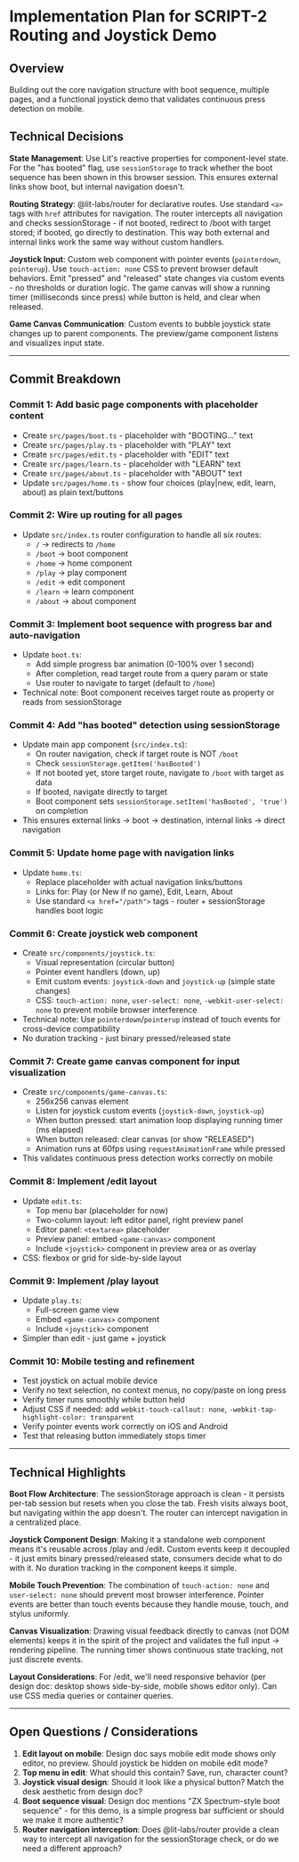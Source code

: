 # Implementation Plan for SCRIPT-2 Routing and Joystick Demo

## Overview

Building out the core navigation structure with boot sequence, multiple pages, and a functional joystick demo that validates continuous press detection on mobile.

## Technical Decisions

**State Management**: Use Lit's reactive properties for component-level state. For the "has booted" flag, use `sessionStorage` to track whether the boot sequence has been shown in this browser session. This ensures external links show boot, but internal navigation doesn't.

**Routing Strategy**: @lit-labs/router for declarative routes. Use standard `<a>` tags with `href` attributes for navigation. The router intercepts all navigation and checks sessionStorage - if not booted, redirect to /boot with target stored; if booted, go directly to destination. This way both external and internal links work the same way without custom handlers.

**Joystick Input**: Custom web component with pointer events (`pointerdown`, `pointerup`). Use `touch-action: none` CSS to prevent browser default behaviors. Emit "pressed" and "released" state changes via custom events - no thresholds or duration logic. The game canvas will show a running timer (milliseconds since press) while button is held, and clear when released.

**Game Canvas Communication**: Custom events to bubble joystick state changes up to parent components. The preview/game component listens and visualizes input state.

---

## Commit Breakdown

### Commit 1: Add basic page components with placeholder content

- Create `src/pages/boot.ts` - placeholder with "BOOTING..." text
- Create `src/pages/play.ts` - placeholder with "PLAY" text
- Create `src/pages/edit.ts` - placeholder with "EDIT" text
- Create `src/pages/learn.ts` - placeholder with "LEARN" text
- Create `src/pages/about.ts` - placeholder with "ABOUT" text
- Update `src/pages/home.ts` - show four choices (play|new, edit, learn, about) as plain text/buttons

### Commit 2: Wire up routing for all pages

- Update `src/index.ts` router configuration to handle all six routes:
  - `/` → redirects to `/home`
  - `/boot` → boot component
  - `/home` → home component
  - `/play` → play component
  - `/edit` → edit component
  - `/learn` → learn component
  - `/about` → about component

### Commit 3: Implement boot sequence with progress bar and auto-navigation

- Update `boot.ts`:
  - Add simple progress bar animation (0-100% over 1 second)
  - After completion, read target route from a query param or state
  - Use router to navigate to target (default to `/home`)
- Technical note: Boot component receives target route as property or reads from sessionStorage

### Commit 4: Add "has booted" detection using sessionStorage

- Update main app component (`src/index.ts`):
  - On router navigation, check if target route is NOT `/boot`
  - Check `sessionStorage.getItem('hasBooted')`
  - If not booted yet, store target route, navigate to `/boot` with target as data
  - If booted, navigate directly to target
  - Boot component sets `sessionStorage.setItem('hasBooted', 'true')` on completion
- This ensures external links → boot → destination, internal links → direct navigation

### Commit 5: Update home page with navigation links

- Update `home.ts`:
  - Replace placeholder with actual navigation links/buttons
  - Links for: Play (or New if no game), Edit, Learn, About
  - Use standard `<a href="/path">` tags - router + sessionStorage handles boot logic

### Commit 6: Create joystick web component

- Create `src/components/joystick.ts`:
  - Visual representation (circular button)
  - Pointer event handlers (down, up)
  - Emit custom events: `joystick-down` and `joystick-up` (simple state changes)
  - CSS: `touch-action: none`, `user-select: none`, `-webkit-user-select: none` to prevent mobile browser interference
- Technical note: Use `pointerdown`/`pointerup` instead of touch events for cross-device compatibility
- No duration tracking - just binary pressed/released state

### Commit 7: Create game canvas component for input visualization

- Create `src/components/game-canvas.ts`:
  - 256x256 canvas element
  - Listen for joystick custom events (`joystick-down`, `joystick-up`)
  - When button pressed: start animation loop displaying running timer (ms elapsed)
  - When button released: clear canvas (or show "RELEASED")
  - Animation runs at 60fps using `requestAnimationFrame` while pressed
- This validates continuous press detection works correctly on mobile

### Commit 8: Implement /edit layout

- Update `edit.ts`:
  - Top menu bar (placeholder for now)
  - Two-column layout: left editor panel, right preview panel
  - Editor panel: `<textarea>` placeholder
  - Preview panel: embed `<game-canvas>` component
  - Include `<joystick>` component in preview area or as overlay
- CSS: flexbox or grid for side-by-side layout

### Commit 9: Implement /play layout

- Update `play.ts`:
  - Full-screen game view
  - Embed `<game-canvas>` component
  - Include `<joystick>` component
- Simpler than edit - just game + joystick

### Commit 10: Mobile testing and refinement

- Test joystick on actual mobile device
- Verify no text selection, no context menus, no copy/paste on long press
- Verify timer runs smoothly while button held
- Adjust CSS if needed: add `webkit-touch-callout: none`, `-webkit-tap-highlight-color: transparent`
- Verify pointer events work correctly on iOS and Android
- Test that releasing button immediately stops timer

---

## Technical Highlights

**Boot Flow Architecture**: The sessionStorage approach is clean - it persists per-tab session but resets when you close the tab. Fresh visits always boot, but navigating within the app doesn't. The router can intercept navigation in a centralized place.

**Joystick Component Design**: Making it a standalone web component means it's reusable across /play and /edit. Custom events keep it decoupled - it just emits binary pressed/released state, consumers decide what to do with it. No duration tracking in the component keeps it simple.

**Mobile Touch Prevention**: The combination of `touch-action: none` and `user-select: none` should prevent most browser interference. Pointer events are better than touch events because they handle mouse, touch, and stylus uniformly.

**Canvas Visualization**: Drawing visual feedback directly to canvas (not DOM elements) keeps it in the spirit of the project and validates the full input → rendering pipeline. The running timer shows continuous state tracking, not just discrete events.

**Layout Considerations**: For /edit, we'll need responsive behavior (per design doc: desktop shows side-by-side, mobile shows editor only). Can use CSS media queries or container queries.

---

## Open Questions / Considerations

1. **Edit layout on mobile**: Design doc says mobile edit mode shows only editor, no preview. Should joystick be hidden on mobile edit mode?
2. **Top menu in edit**: What should this contain? Save, run, character count?
3. **Joystick visual design**: Should it look like a physical button? Match the desk aesthetic from design doc?
4. **Boot sequence visual**: Design doc mentions "ZX Spectrum-style boot sequence" - for this demo, is a simple progress bar sufficient or should we make it more authentic?
5. **Router navigation interception**: Does @lit-labs/router provide a clean way to intercept all navigation for the sessionStorage check, or do we need a different approach?
